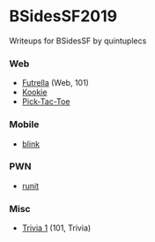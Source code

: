 # BSidesSF2019
Writeups for BSidesSF  by quintuplecs

### Web

 - [Futrella](web/futrella.md) (Web, 101)
 - [Kookie](web/kookie.md)
 - [Pick-Tac-Toe](web/picktactoe.md)

### Mobile

 - [blink](misc/blink.md)

### PWN

 - [runit](pwn/runit.md)

### Misc

 - [Trivia 1](misc/trivia1.md) (101, Trivia)
